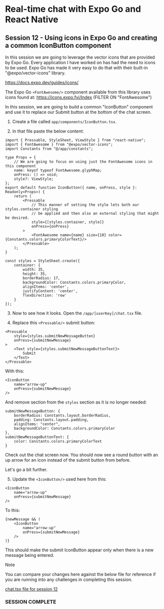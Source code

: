# Real-time chat with Expo Go and React Native
## Session 12 - Using icons in Expo Go and creating a common IconButton component

In this session we are going to leverage the vector icons that are provided by Expo Go.  Every application I have worked on has had the need to icons to be used.  Expo Go has made it very easy to do that with their built-in "@expo/vector-icons" library. 

https://docs.expo.dev/guides/icons/

The Expo Go `<FontAwesome/>` component available from this library uses icons found at:
https://icons.expo.fyi/Index (FILTER ON "FontAwesome")

In this session, we are going to build a common "IconButton" component and use it to replace our Submit button at the bottom of the chat screen.

1. Create a file called `app/components/IconButton.tsx`.

2. In that file paste the below content:
```tsx
import { Pressable, StyleSheet, ViewStyle } from "react-native";
import { FontAwesome } from "@expo/vector-icons";
import Constants from "@/app/constants";

type Props = {
    // We are going to focus on using just the FontAwesome icons in this component
    name: keyof typeof FontAwesome.glyphMap;  
    onPress: () => void;
    style?: ViewStyle;
};
export default function IconButton({ name, onPress, style }: Readonly<Props>) {
    return (
        <Pressable
            // This manner of setting the style lets both our styles.container styling
            // be applied and then also an external styling that might be desired.
            style={[styles.container, style]}
            onPress={onPress}
        >
            <FontAwesome name={name} size={18} color={Constants.colors.primaryColorText}/>
        </Pressable>
    );
}

const styles = StyleSheet.create({
    container: {
        width: 35,
        height: 35,
        borderRadius: 17,
        backgroundColor: Constants.colors.primaryColor,
        alignItems: 'center',
        justifyContent: 'center',
        flexDirection: 'row'
    }
});
```

3. Now to see how it looks.  Open the `/app/[userKey]/chat.tsx` file.

4. Replace this `<Pressable/>` submit button:
```tsx
<Pressable
    style={styles.submitNewMessageButton}
    onPress={submitNewMessage}
>
    <Text style={styles.submitNewMessageButtonText}>
        Submit
    </Text>
</Pressable>
```

With this:
```tsx
<IconButton 
    name="arrow-up"
    onPress={submitNewMessage}
/>
```

And remove section from the `styles` section as it is no longer needed:
```tsx
submitNewMessageButton: {
    borderRadius: Constants.layout.borderRadius,
    padding: Constants.layout.padding,
    alignItems: "center",
    backgroundColor: Constants.colors.primaryColor
},
submitNewMessageButtonText: {
    color: Constants.colors.primaryColorText
}
```

Check out the chat screen now.  You should now see a round button with an up arrow for an icon instead of the submit button from before.

Let's go a bit further.

5. Update the `<IconButton/>` used here from this:
```tsx
<IconButton 
    name="arrow-up"
    onPress={submitNewMessage}
/>
```

To this:
```tsx
{newMessage && (
    <IconButton 
        name="arrow-up"
        onPress={submitNewMessage}
    />
)}
```

This should make the submit IconButton appear only when there is a new message being entered.

> [!NOTE] 
> You can compare your changes here against the below file for reference if you are running into any challenges in completing this session.
>
> [chat.tsx file for session 12](https://github.com/cah-john-ryan/expo-go-real-time-chat/blob/session-12-icon-button/expo-go-real-time-chat/app/%5BuserKey%5D/chat.tsx)

### SESSION COMPLETE
